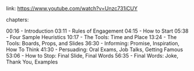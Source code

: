 link: https://www.youtube.com/watch?v=Unzc731iCUY

chapters:

00:16 - Introduction
03:11 - Rules of Engagement
04:15 - How to Start
05:38 - Four Sample Heuristics
10:17 - The Tools: Time and Place
13:24 - The Tools: Boards, Props, and Slides
36:30 - Informing: Promise, Inspiration, How To Think
41:30 - Persuading: Oral Exams, Job Talks, Getting Famous
53:06  - How to Stop: Final Slide, Final Words
56:35 - Final Words: Joke, Thank You, Examples